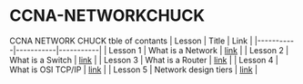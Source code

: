 # CCNA-NETWORKCHUCK
CCNA NETWORK CHUCK tble of contants
| Lesson | Title | Link |
|-----------|-----------|-----------|
| Lesson 1 | What is a Network | [link](https://github.com/issawiold/CCNA-NETWORKCHUCK/blob/main/Lesson%201-What%20is%20a%20network.md)  |
| Lesson 2 | What is a Switch | [link](https://github.com/issawiold/CCNA-NETWORKCHUCK/edit/main/Lesson%202-what%20is%20a%20switch.md)  |
| Lesson 3 | What is a Router | [link](https://github.com/issawiold/CCNA-NETWORKCHUCK/blob/main/Lesson%203%20What%20is%20a%20ROUTER%3F.md)  |
| Lesson 4 | What is OSI TCP/IP | [link](https://github.com/issawiold/CCNA-NETWORKCHUCK/blob/main/What%20is%20the%20OSI%20or%20TCP%20IP.md)  |
| Lesson 5 | Network design tiers | [link](https://github.com/issawiold/CCNA-NETWORKCHUCK/blob/main/Network%20design%20tiers.md)  |





